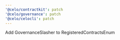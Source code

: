 ```yaml
---
'@celo/contractkit': patch
'@celo/governance': patch
'@celo/celocli': patch
---
```


Add GovernanceSlasher to RegisteredContractsEnum
